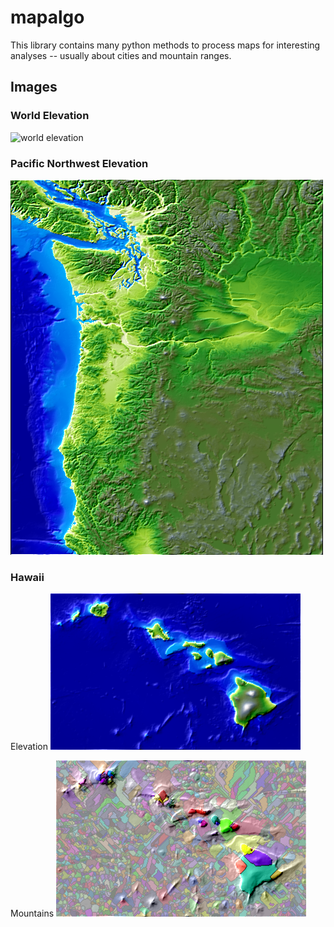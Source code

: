 # mapalgo
This library contains many python methods to process maps for interesting analyses -- usually about cities and mountain ranges.

## Images ##

### World Elevation ###
![world elevation](img/01/tbi_5min_world_elevation-hillshade.png)

### Pacific Northwest Elevation ###
![pacific northwest elevation](img/01/tbi_1min_cascadia_elevation-hillshade.png)

### Hawaii ###

Elevation
![hawaii elevation](img/02/tbi_1min_hawaii_elevation-hillshade.png)

Mountains
![hawaii mountains](img/02/tbi_1min_hawaii_local_peak-local_peak_border-brightseas-hillshade.png)

